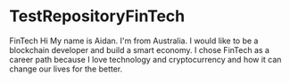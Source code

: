 # TestRepositoryFinTech
FinTech
Hi My name is Aidan. I'm from Australia. 
I would like to be a blockchain developer and build a smart economy. 
I chose FinTech as a career path because I love technology and cryptocurrency and how it can change our lives for the better. 